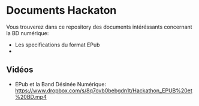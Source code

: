 Documents Hackaton
==================

Vous trouverez dans ce repository des documents intéréssants concernant la BD numérique:

 - Les specifications du format EPub
 - 

Vidéos
------

  - EPub et la Band Désinée Numérique: https://www.dropbox.com/s/8q7ovb0bebgdn1t/Hackathon_EPUB%20et%20BD.mp4

